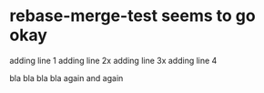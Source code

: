 # rebase-merge-test seems to go okay

adding line 1
adding line 2x
adding line 3x
adding line 4

bla bla
bla bla again
and again

